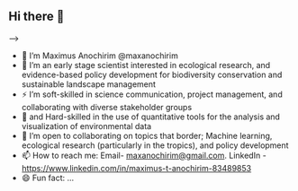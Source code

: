 ## Hi there 👋
-->
- 👋 I’m Maximus Anochirim @maxanochirim
- 👀 I’m an early stage scientist interested in ecological research, and evidence-based policy development for biodiversity conservation and sustainable landscape management
- ⚡ I’m soft-skilled in science communication, project management, and collaborating with diverse stakeholder groups
- 🌱 and Hard-skilled in the use of quantitative tools for the analysis and visualization of environmental data
- 💞️ I’m open to collaborating on topics that border; Machine learning, ecological research (particularly in the tropics), and policy development
- 📫 How to reach me: Email- maxanochirim@gmail.com. LinkedIn - https://www.linkedin.com/in/maximus-t-anochirim-83489853
- 😄 Fun fact: ...

<!--
**maxanochirim/maxanochirim** is a ✨ _special_ ✨ repository because its `README.md` (this file) appears on your GitHub profile.
